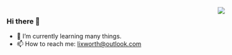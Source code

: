 <img align="right" src="https://github-readme-stats.vercel.app/api?username=lixworth&show_icons=true&icon_color=805AD5&text_color=718096&bg_color=ffffff&hide_title=false" />

 ### Hi there 👋

- 🌱 I’m currently learning many things.
- 📫 How to reach me: lixworth@outlook.com
<!--
**lixworth/lixworth** is a ✨ _special_ ✨ repository because its `README.md` (this file) appears on your GitHub profile.

Here are some ideas to get you started:

- 🔭 I’m currently working on ...
- 🌱 I’m currently learning ...
- 👯 I’m looking to collaborate on ...
- 🤔 I’m looking for help with ...
- 💬 Ask me about ...
- 📫 How to reach me: ...
- 😄 Pronouns: ...
- ⚡ Fun fact: ...
-->

  



